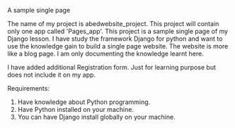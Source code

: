A sample single page

The name of my project is abedwebsite_project.
This project will contain only one app called 'Pages_app'.
This project is a sample single page of my Django lesson.
I have study the framework Django for python and want to use the 
knowledge gain to build a single page website.
The website is more like a blog page.
I am only documenting the knowledge learnt here.

I have added additional Registration form.
Just for learning purpose but does not include it on my app. 

Requirements:
1. Have knowledge about Python programming.
2. Have Python installed on your machine.
3. You can have Django install globally on your machine.
